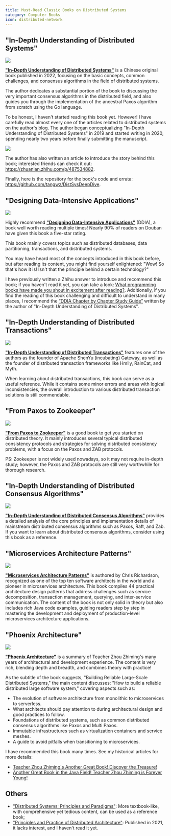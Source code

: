 ```yaml
---
title: Must-Read Classic Books on Distributed Systems
category: Computer Books
icon: distributed-network
---
```


## "In-Depth Understanding of Distributed Systems"

![](https://oss.javaguide.cn/github/javaguide/books/deep-understanding-of-distributed-system.png)

**["In-Depth Understanding of Distributed Systems"](https://book.douban.com/subject/35794814/)** is a Chinese original book published in 2022, focusing on the basic concepts, common challenges, and consensus algorithms in the field of distributed systems.

The author dedicates a substantial portion of the book to discussing the very important consensus algorithms in the distributed field, and also guides you through the implementation of the ancestral Paxos algorithm from scratch using the Go language.

To be honest, I haven't started reading this book yet. However! I have carefully read almost every one of the articles related to distributed systems on the author's blog. The author began conceptualizing "In-Depth Understanding of Distributed Systems" in 2019 and started writing in 2020, spending nearly two years before finally submitting the manuscript.

![](https://oss.javaguide.cn/github/javaguide/books/image-20220706121952258.png)

The author has also written an article to introduce the story behind this book; interested friends can check it out: <https://zhuanlan.zhihu.com/p/487534882>.

Finally, here is the repository for the book's code and errata: <https://github.com/tangwz/DistSysDeepDive>.

## "Designing Data-Intensive Applications"

![](https://oss.javaguide.cn/github/javaguide/books/ddia.png)

Highly recommend **["Designing Data-Intensive Applications"](https://book.douban.com/subject/30329536/)** (DDIA), a book well worth reading multiple times! Nearly 90% of readers on Douban have given this book a five-star rating.

This book mainly covers topics such as distributed databases, data partitioning, transactions, and distributed systems.

You may have heard most of the concepts introduced in this book before, but after reading its content, you might find yourself enlightened: "Wow! So that's how it is! Isn't that the principle behind a certain technology?"

I have previously written a Zhihu answer to introduce and recommend this book; if you haven't read it yet, you can take a look: [What programming books have made you shout in excitement after reading?](https://www.zhihu.com/question/50408698/answer/2278198495). Additionally, if you find the reading of this book challenging and difficult to understand in many places, I recommend the [“DDIA Chapter by Chapter Study Guide”](https://ddia.qtmuniao.com) written by the author of "In-Depth Understanding of Distributed Systems".

## "In-Depth Understanding of Distributed Transactions"

![](https://oss.javaguide.cn/github/javaguide/books/In-depth-understanding-of-distributed-transactions-xiaoyu.png)

**["In-Depth Understanding of Distributed Transactions"](https://book.douban.com/subject/35626925/)** features one of the authors as the founder of Apache ShenYu (incubating) Gateway, as well as the founder of distributed transaction frameworks like Hmily, RainCat, and Myth.

When learning about distributed transactions, this book can serve as a useful reference. While it contains some minor errors and areas with logical inconsistencies, the overall introduction to various distributed transaction solutions is still commendable.

## "From Paxos to Zookeeper"

![](https://oss.javaguide.cn/github/javaguide/books/image-20211216161350118.png)

**["From Paxos to Zookeeper"](https://book.douban.com/subject/26292004/)** is a good book to get you started on distributed theory. It mainly introduces several typical distributed consistency protocols and strategies for solving distributed consistency problems, with a focus on the Paxos and ZAB protocols.

PS: Zookeeper is not widely used nowadays, so it may not require in-depth study; however, the Paxos and ZAB protocols are still very worthwhile for thorough research.

## "In-Depth Understanding of Distributed Consensus Algorithms"

![](https://oss.javaguide.cn/github/javaguide/books/deep-dive-into-distributed-consensus-algorithms.png)

**["In-Depth Understanding of Distributed Consensus Algorithms"](https://book.douban.com/subject/36335459/)** provides a detailed analysis of the core principles and implementation details of mainstream distributed consensus algorithms such as Paxos, Raft, and Zab. If you want to learn about distributed consensus algorithms, consider using this book as a reference.

## "Microservices Architecture Patterns"

![](https://oss.javaguide.cn/github/javaguide/books/microservices-patterns.png)

**["Microservices Architecture Patterns"](https://book.douban.com/subject/33425123/)** is authored by Chris Richardson, recognized as one of the top ten software architects in the world and a pioneer in microservices architecture. This book compiles 44 practical architecture design patterns that address challenges such as service decomposition, transaction management, querying, and inter-service communication. The content of the book is not only solid in theory but also includes rich Java code examples, guiding readers step by step in mastering the development and deployment of production-level microservices architecture applications.

## "Phoenix Architecture"

![](https://oss.javaguide.cn/github/javaguide/books/f5bec14d3b404ac4b041d723153658b5.png)

**["Phoenix Architecture"](https://book.douban.com/subject/35492898/)** is a summary of Teacher Zhou Zhiming's many years of architectural and development experience. The content is very rich, blending depth and breadth, and combines theory with practice!

As the subtitle of the book suggests, "Building Reliable Large-Scale Distributed Systems," the main content discusses: "How to build a reliable distributed large software system," covering aspects such as:

- The evolution of software architecture from monolithic to microservices to serverless.
- What architects should pay attention to during architectural design and good practices to follow.
- Foundations of distributed systems, such as common distributed consensus algorithms like Paxos and Multi Paxos.
- Immutable infrastructures such as virtualization containers and service meshes.
- A guide to avoid pitfalls when transitioning to microservices.

I have recommended this book many times. See my historical articles for more details:

- [Teacher Zhou Zhiming's Another Great Book! Discover the Treasure!](https://mp.weixin.qq.com/s?__biz=Mzg2OTA0Njk0OA==&mid=2247505254&idx=1&sn=04faf3093d6002354f06fffbfc2954e0&chksm=cea19aadf9d613bbba7ed0e02ccc4a9ef3a30f4d83530e7ad319c2cc69cd1770e43d1d470046&scene=178&cur_album_id=1646812382221926401#rd)
- [Another Great Book in the Java Field! Teacher Zhou Zhiming is Forever Young!](https://mp.weixin.qq.com/s/9nbzfZGAWM9_qIMp1r6uUQ)

## Others

- ["Distributed Systems: Principles and Paradigms"](https://book.douban.com/subject/21624776/): More textbook-like, with comprehensive yet tedious content, can be used as a reference book;
- ["Principles and Practice of Distributed Architecture"](https://book.douban.com/subject/35689350/): Published in 2021, it lacks interest, and I haven't read it yet.
